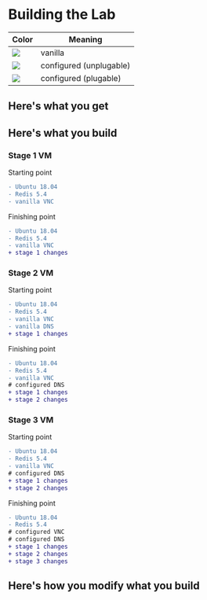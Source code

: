 # Building the Lab

Color | Meaning
---|---
![](https://placehold.it/15/c5f015/000000) | vanilla
![](https://placehold.it/15/f03c15/000000) | configured (unplugable)
![](https://placehold.it/15/1589F0/000000) | configured (plugable)

## Here's what you get

## Here's what you build

### Stage 1 VM

Starting point

```diff
- Ubuntu 18.04
- Redis 5.4 
- vanilla VNC
```

Finishing point

```diff
- Ubuntu 18.04
- Redis 5.4 
- vanilla VNC
+ stage 1 changes
```

### Stage 2 VM

Starting point

```diff
- Ubuntu 18.04
- Redis 5.4 
- vanilla VNC
- vanilla DNS
+ stage 1 changes
```

Finishing point

```diff
- Ubuntu 18.04
- Redis 5.4 
- vanilla VNC
# configured DNS
+ stage 1 changes
+ stage 2 changes
```

### Stage 3 VM

Starting point

```diff
- Ubuntu 18.04
- Redis 5.4 
- vanilla VNC
# configured DNS
+ stage 1 changes
+ stage 2 changes
```

Finishing point

```diff
- Ubuntu 18.04
- Redis 5.4 
# configured VNC
# configured DNS
+ stage 1 changes
+ stage 2 changes
+ stage 3 changes
```

## Here's how you modify what you build
